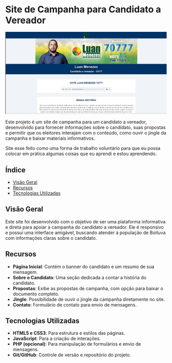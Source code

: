 # Site de Campanha para Candidato a Vereador

<img src="images/site_cadidato_luan.png" alt="Captura de tela do site de campanha">

<p>Este projeto é um site de campanha para um candidato a vereador, desenvolvido para fornecer informações sobre o candidato, suas propostas e permitir que os eleitores interajam com o conteúdo, como ouvir o jingle da campanha e baixar materiais informativos.</p>
<p>Site esse feito como uma forma de trabalho voluntário para que eu possa colocar em prática algumas coisas que eu aprendi e estou aprendendo.</p>

## Índice
- [Visão Geral](#visao-geral)
- [Recursos](#recursos)
- [Tecnologias Utilizadas](#tecnologias-utilizadas)

## Visão Geral
<p>Este site foi desenvolvido com o objetivo de ser uma plataforma informativa e direta para apoiar a campanha do candidato a vereador. Ele é responsivo e possui uma interface amigável, buscando atender à população de Boituva com informações claras sobre o candidato.</p>

## Recursos
<ul>
  <li><strong>Página Inicial</strong>: Contém o banner do candidato e um resumo de sua mensagem.</li>
  <li><strong>Sobre o Candidato</strong>: Uma seção dedicada a contar a história do candidato.</li>
  <li><strong>Propostas</strong>: Exibe as propostas de campanha, com opção para baixar o documento completo.</li>
  <li><strong>Jingle</strong>: Possibilidade de ouvir o jingle da campanha diretamente no site.</li>
  <li><strong>Contato</strong>: Formulário de contato para envio de mensagens.</li>
</ul>

## Tecnologias Utilizadas
<ul>
  <li><strong>HTML5 e CSS3</strong>: Para estrutura e estilos das páginas.</li>
  <li><strong>JavaScript</strong>: Para a criação de interações.</li>
  <li><strong>PHP (opcional)</strong>: Para manipulação de formulários e envio de mensagens.</li>
  <li><strong>Git/GitHub</strong>: Controle de versão e repositório do projeto.</li>
</ul>
